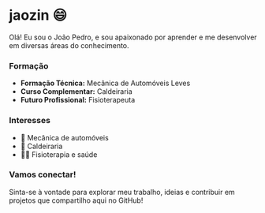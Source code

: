 # jaozin 😄

Olá! Eu sou o João Pedro, e sou apaixonado por aprender e me desenvolver em diversas áreas do conhecimento.

### Formação

- **Formação Técnica:** Mecânica de Automóveis Leves
- **Curso Complementar:** Caldeiraria
- **Futuro Profissional:** Fisioterapeuta

### Interesses

- 🚗 Mecânica de automóveis
- 🔧 Caldeiraria
- 🏃‍♂️ Fisioterapia e saúde

### Vamos conectar!
Sinta-se à vontade para explorar meu trabalho, ideias e contribuir em projetos que compartilho aqui no GitHub!
